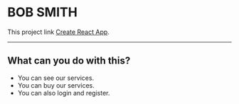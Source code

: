 # BOB SMITH

This project link [Create React App](https://github.com/facebook/create-react-app).

---

## What can you do with this?

- You can see our services.
- You can buy our services.
- You can also login and register.
